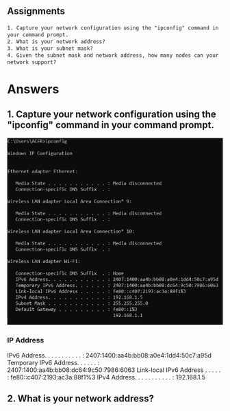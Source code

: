 ## Assignments
    1. Capture your network configuration using the "ipconfig" command in your command prompt.
    2. What is your network address?
    3. What is your subnet mask?
    4. Given the subnet mask and network address, how many nodes can your network support?

# Answers

## 1. Capture your network configuration using the "ipconfig" command in your command prompt.

<img src="01.PNG">

### IP Address

IPv6 Address. . . . . . . . . . . : 2407:1400:aa4b:bb08:a0e4:1dd4:50c7:a95d
Temporary IPv6 Address. . . . . . : 2407:1400:aa4b:bb08:dc64:9c50:7986:6063
Link-local IPv6 Address . . . . . : fe80::c407:2193:ac3a:88f1%3
IPv4 Address. . . . . . . . . . . : 192.168.1.5

## 2. What is your network address?


